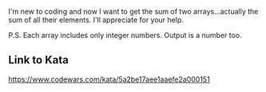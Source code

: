 I'm new to coding and now I want to get the sum of two arrays...actually the sum of all their elements. I'll appreciate for your help.

P.S. Each array includes only integer numbers. Output is a number too.

## Link to Kata
https://www.codewars.com/kata/5a2be17aee1aaefe2a000151
